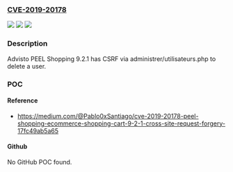 ### [CVE-2019-20178](https://cve.mitre.org/cgi-bin/cvename.cgi?name=CVE-2019-20178)
![](https://img.shields.io/static/v1?label=Product&message=n%2Fa&color=blue)
![](https://img.shields.io/static/v1?label=Version&message=n%2Fa&color=blue)
![](https://img.shields.io/static/v1?label=Vulnerability&message=n%2Fa&color=brighgreen)

### Description

Advisto PEEL Shopping 9.2.1 has CSRF via administrer/utilisateurs.php to delete a user.

### POC

#### Reference
- https://medium.com/@Pablo0xSantiago/cve-2019-20178-peel-shopping-ecommerce-shopping-cart-9-2-1-cross-site-request-forgery-17fc49ab5a65

#### Github
No GitHub POC found.

